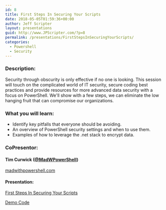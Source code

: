 ```yaml
---
id: 8
title: First Steps In Securing Your Scripts
date: 2018-05-05T01:59:36+00:00
author: Jeff Scripter
layout: presentations
guid: http://www.JPScripter.com/?p=8
permalink: /presentations/FirstStepsInSecuringYourScripts/
categories:
  - Powershell
  - Security
---
```



### Description:

Security through obscurity is only effective if no one is looking. This session will touch on the complicated world of IT security, secure coding best practices and provide resources for more advanced data security with a focus on PowerShell. We'll show with a few steps, we can eliminate the low hanging fruit that can compromise our organizations.

### What you will learn:
* Identify key pitfalls that everyone should be avoiding.
* An overview of PowerShell security settings and when to use them.
* Examples of how to leverage the .net stack to encrypt data.

### CoPresentor:

   #### Tim Curwick ([@MadWPowerShell](https://www.twitter.com/MadWPowerShell))
[madwithpowershell.com](https://www.madwithpowershell.com/)

#### Presentation:

   [First Steps In Securing Your Scripts](/assets/presentations/FirstStepsInSecuringYourScripts.pdf)

   [Demo Code](https://github.com/fredbainbridge/mmsPester)